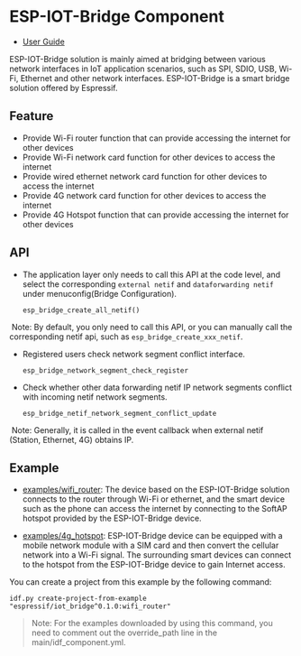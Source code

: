 # ESP-IOT-Bridge Component

- [User Guide](https://github.com/espressif/esp-iot-bridge/blob/master/components/iot_bridge/User_Guide.md)

ESP-IOT-Bridge solution is mainly aimed at bridging between various network interfaces in IoT application scenarios, such as SPI, SDIO, USB, Wi-Fi, Ethernet and other network interfaces. ESP-IOT-Bridge is a smart bridge solution offered by Espressif. 

## Feature

- Provide Wi-Fi router function that can provide accessing the internet for other devices
- Provide Wi-Fi network card function for other devices to access the internet
- Provide wired ethernet network card function for other devices to access the internet
- Provide 4G network card function for other devices to access the internet
- Provide 4G Hotspot function that can provide accessing the internet for other devices

## API

- The application layer only needs to call this API at the code level, and select the corresponding `external netif` and `dataforwarding netif` under menuconfig(Bridge Configuration).

	```
	esp_bridge_create_all_netif()
	```

​		Note: By default, you only need to call this API, or you can manually call the corresponding netif api, such as `esp_bridge_create_xxx_netif`.

- Registered users check network segment conflict interface.

	```
	esp_bridge_network_segment_check_register
	```

- Check whether other data forwarding netif IP network segments conflict with incoming netif network segments.

	```
	esp_bridge_netif_network_segment_conflict_update
	```

​		Note: Generally, it is called in the event callback when external netif (Station, Ethernet, 4G) obtains IP.

## Example

- [examples/wifi_router](https://github.com/espressif/esp-iot-bridge/blob/master/examples/wifi_router): The device based on the ESP-IOT-Bridge solution connects to the router through Wi-Fi or ethernet, and the smart device such as the phone can access the internet by connecting to the SoftAP hotspot provided by the ESP-IOT-Bridge device.

- [examples/4g_hotspot](https://github.com/espressif/esp-iot-bridge/blob/master/examples/4g_hotspot): ESP-IOT-Bridge device can be equipped with a mobile network module with a SIM card and then convert the cellular network into a Wi-Fi signal. The surrounding smart devices can connect to the hotspot from the ESP-IOT-Bridge device to gain Internet access.

You can create a project from this example by the following command:

```
idf.py create-project-from-example "espressif/iot_bridge^0.1.0:wifi_router"
```

> Note: For the examples downloaded by using this command, you need to comment out the override_path line in the main/idf_component.yml.
